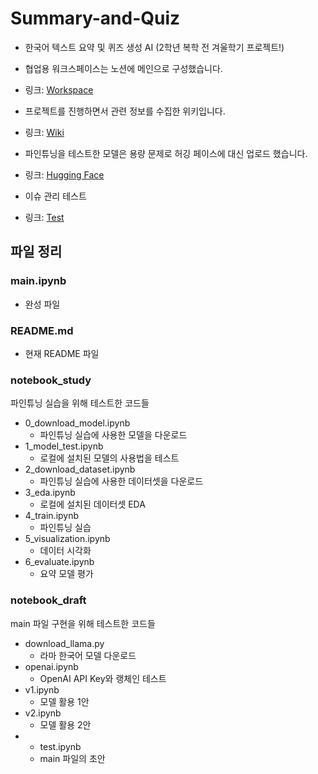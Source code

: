 # Summary-and-Quiz
- 한국어 텍스트 요약 및 퀴즈 생성 AI (2학년 복학 전 겨울학기 프로젝트!)

- 협업용 워크스페이스는 노션에 메인으로 구성했습니다.
- 링크: [Workspace](https://sj92.notion.site/summary-and-quiz)

- 프로젝트를 진행하면서 관련 정보를 수집한 위키입니다.
- 링크: [Wiki](https://github.com/topand92/Summary-and-Quiz/wiki)

- 파인튜닝을 테스트한 모델은 용량 문제로 허깅 페이스에 대신 업로드 했습니다.
- 링크: [Hugging Face](https://huggingface.co/sgjeong/Private_Fine-tuning_Test)

- 이슈 관리 테스트
- 링크: [Test](https://github.com/topand92/Summary-and-Quiz/issues)

## 파일 정리

### main.ipynb
- 완성 파일
### README.md
- 현재 README 파일

### notebook_study
파인튜닝 실습을 위해 테스트한 코드들
- 0_download_model.ipynb
  - 파인튜닝 실습에 사용한 모델을 다운로드
- 1_model_test.ipynb
  - 로컬에 설치된 모델의 사용법을 테스트
- 2_download_dataset.ipynb
  - 파인튜닝 실습에 사용한 데이터셋을 다운로드
- 3_eda.ipynb
  - 로컬에 설치된 데이터셋 EDA
- 4_train.ipynb
  - 파인튜닝 실습
- 5_visualization.ipynb
  - 데이터 시각화
- 6_evaluate.ipynb
  - 요약 모델 평가

### notebook_draft
main 파일 구현을 위해 테스트한 코드들
- download_llama.py
  - 라마 한국어 모델 다운로드
- openai.ipynb
  - OpenAI API Key와 랭체인 테스트
- v1.ipynb
  - 모델 활용 1안
- v2.ipynb
  - 모델 활용 2안
- - test.ipynb
  - main 파일의 초안
